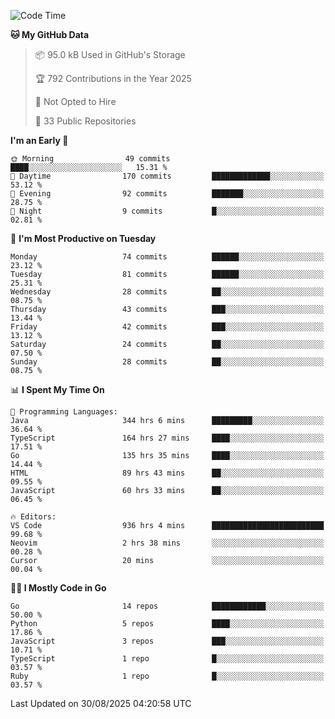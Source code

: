 <!--START_SECTION:thansetan-waka-->
![Code Time](http://img.shields.io/badge/Code%20Time-939%20hrs%202%20mins-blue)

**🐱 My GitHub Data** 

> 📦 95.0 kB Used in GitHub's Storage 
 > 
> 🏆 792 Contributions in the Year 2025
 > 
> 🚫 Not Opted to Hire
 > 
> 📜 33 Public Repositories 
 > 

**I'm an Early 🐤** 

```text
🌞 Morning                49 commits          ████░░░░░░░░░░░░░░░░░░░░░   15.31 % 
🌆 Daytime                170 commits         █████████████░░░░░░░░░░░░   53.12 % 
🌃 Evening                92 commits          ███████░░░░░░░░░░░░░░░░░░   28.75 % 
🌙 Night                  9 commits           █░░░░░░░░░░░░░░░░░░░░░░░░   02.81 % 
```

📅 **I'm Most Productive on Tuesday** 

```text
Monday                   74 commits          ██████░░░░░░░░░░░░░░░░░░░   23.12 % 
Tuesday                  81 commits          ██████░░░░░░░░░░░░░░░░░░░   25.31 % 
Wednesday                28 commits          ██░░░░░░░░░░░░░░░░░░░░░░░   08.75 % 
Thursday                 43 commits          ███░░░░░░░░░░░░░░░░░░░░░░   13.44 % 
Friday                   42 commits          ███░░░░░░░░░░░░░░░░░░░░░░   13.12 % 
Saturday                 24 commits          ██░░░░░░░░░░░░░░░░░░░░░░░   07.50 % 
Sunday                   28 commits          ██░░░░░░░░░░░░░░░░░░░░░░░   08.75 % 
```

📊 **I Spent My Time On** 

```text
💬 Programming Languages: 
Java                     344 hrs 6 mins      █████████░░░░░░░░░░░░░░░░   36.64 % 
TypeScript               164 hrs 27 mins     ████░░░░░░░░░░░░░░░░░░░░░   17.51 % 
Go                       135 hrs 35 mins     ████░░░░░░░░░░░░░░░░░░░░░   14.44 % 
HTML                     89 hrs 43 mins      ██░░░░░░░░░░░░░░░░░░░░░░░   09.55 % 
JavaScript               60 hrs 33 mins      ██░░░░░░░░░░░░░░░░░░░░░░░   06.45 % 

🔥 Editors: 
VS Code                  936 hrs 4 mins      █████████████████████████   99.68 % 
Neovim                   2 hrs 38 mins       ░░░░░░░░░░░░░░░░░░░░░░░░░   00.28 % 
Cursor                   20 mins             ░░░░░░░░░░░░░░░░░░░░░░░░░   00.04 % 
```

**🧑‍💻 I Mostly Code in Go** 

```text
Go                       14 repos            ████████████░░░░░░░░░░░░░   50.00 % 
Python                   5 repos             ████░░░░░░░░░░░░░░░░░░░░░   17.86 % 
JavaScript               3 repos             ███░░░░░░░░░░░░░░░░░░░░░░   10.71 % 
TypeScript               1 repo              █░░░░░░░░░░░░░░░░░░░░░░░░   03.57 % 
Ruby                     1 repo              █░░░░░░░░░░░░░░░░░░░░░░░░   03.57 % 
```

Last Updated on 30/08/2025 04:20:58 UTC
<!--END_SECTION:thansetan-waka-->
